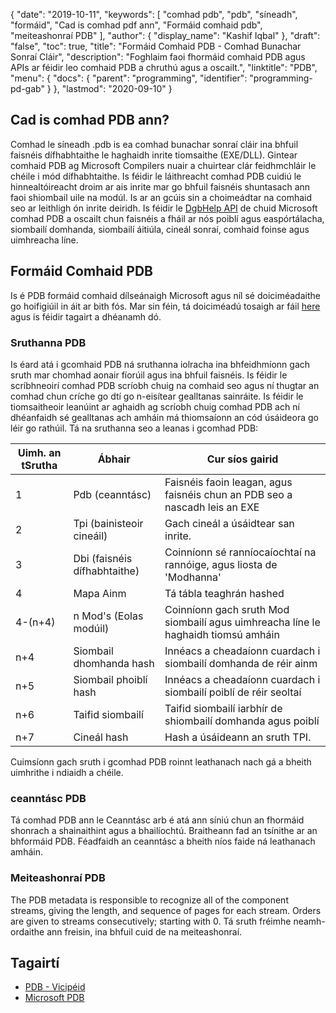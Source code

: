 {
  "date": "2019-10-11",
  "keywords": [
"comhad pdb",
"pdb",
"síneadh",
"formáid",
"Cad is comhad pdf ann",
"Formáid comhaid pdb",
"meiteashonraí PDB"
],
  "author": {
    "display_name": "Kashif Iqbal"
},
  "draft": "false",
  "toc": true,
  "title": "Formáid Comhaid PDB - Comhad Bunachar Sonraí Cláir",
  "description": "Foghlaim faoi fhormáid comhaid PDB agus APIs ar féidir leo comhaid PDB a chruthú agus a oscailt.",
  "linktitle": "PDB",
  "menu": {
    "docs": {
      "parent": "programming",
      "identifier": "programming-pd-gab"
}
},
  "lastmod": "2020-09-10"
}

## Cad is comhad PDB ann?

Comhad le síneadh .pdb is ea comhad bunachar sonraí cláir ina bhfuil faisnéis dífhabhtaithe le haghaidh inrite tiomsaithe (EXE/DLL). Gintear comhaid PDB ag Microsoft Compilers nuair a chuirtear clár feidhmchláir le chéile i mód dífhabhtaithe. Is féidir le láithreacht comhad PDB cuidiú le hinnealtóireacht droim ar ais inrite mar go bhfuil faisnéis shuntasach ann faoi shiombail uile na modúl. Is ar an gcúis sin a choimeádtar na comhaid seo ar leithligh ón inrite deiridh. Is féidir le [DgbHelp API](https://learn.microsoft.com/en-us/windows/win32/debug/dbghelp-functions) de chuid Microsoft comhad PDB a oscailt chun faisnéis a fháil ar nós poiblí agus easpórtálacha, siombailí domhanda, siombailí áitiúla, cineál sonraí, comhaid foinse agus uimhreacha líne.

## Formáid Comhaid PDB

Is é PDB formáid comhaid dílseánaigh Microsoft agus níl sé doiciméadaithe go hoifigiúil in áit ar bith fós. Mar sin féin, tá doiciméadú tosaigh ar fáil [here](https://github.com/Microsoft/microsoft-pdb) agus is féidir tagairt a dhéanamh dó.

### Sruthanna PDB

Is éard atá i gcomhaid PDB ná sruthanna iolracha ina bhfeidhmíonn gach sruth mar chomhad aonair fíorúil agus ina bhfuil faisnéis. Is féidir le scríbhneoirí comhad PDB scríobh chuig na comhaid seo agus ní thugtar an comhad chun críche go dtí go n-eisítear gealltanas sainráite. Is féidir le tiomsaitheoir leanúint ar aghaidh ag scríobh chuig comhad PDB ach ní dhéanfaidh sé gealltanas ach amháin má thiomsaíonn an cód úsáideora go léir go rathúil. Tá na sruthanna seo a leanas i gcomhad PDB:

|Uimh. an tSrutha |Ábhair |Cur síos gairid|
---|---|---|
|1| Pdb (ceanntásc) |Faisnéis faoin leagan, agus faisnéis chun an PDB seo a nascadh leis an EXE|
|2| Tpi (bainisteoir cineáil) |Gach cineál a úsáidtear san inrite.|
|3| Dbi (faisnéis dífhabhtaithe) |Coinníonn sé ranníocaíochtaí na rannóige, agus liosta de 'Modhanna'|
|4| Mapa Ainm| Tá tábla teaghrán hashed|
|4-(n+4)| n Mod's (Eolas modúil)| Coinníonn gach sruth Mod siombailí agus uimhreacha líne le haghaidh tiomsú amháin|
|n+4| Siombail dhomhanda hash| Innéacs a cheadaíonn cuardach i siombailí domhanda de réir ainm|
|n+5| Siombail phoiblí hash| Innéacs a cheadaíonn cuardach i siombailí poiblí de réir seoltaí|
|n+6| Taifid siombailí| Taifid siombailí iarbhír de shiombailí domhanda agus poiblí|
|n+7| Cineál hash| Hash a úsáideann an sruth TPI.|

Cuimsíonn gach sruth i gcomhad PDB roinnt leathanach nach gá a bheith uimhrithe i ndiaidh a chéile.

### ceanntásc PDB

Tá comhad PDB ann le Ceanntásc arb é atá ann síniú chun an fhormáid shonrach a shainaithint agus a bhailíochtú. Braitheann fad an tsínithe ar an bhformáid PDB. Féadfaidh an ceanntásc a bheith níos faide ná leathanach amháin.

### Meiteashonraí PDB
The PDB metadata is responsible to recognize all of the component streams, giving the length, and sequence of pages for each stream. Orders are given to streams consecutively; starting with 0. Tá sruth fréimhe neamh-ordaithe ann freisin, ina bhfuil cuid de na meiteashonraí.

## Tagairtí
 * [PDB - Vicipéid](https://ga.wikipedia.org/wiki/Program_database)
 * [Microsoft PDB](https://github.com/Microsoft/microsoft-pdb)

